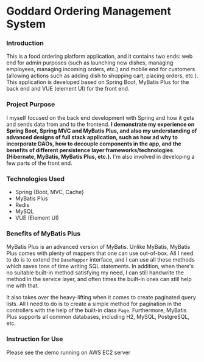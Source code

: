 # Goddard Ordering Management System

### Introduction

This is a food ordering platform application, and it contains two ends: web end for admin purposes (such as launching new dishes, managing employees, 
managing incoming orders, etc.) and mobile end for customers (allowing actions such as adding dish to shopping cart, placing orders, etc.). 
This application is developed based on Spring Boot, MyBatis Plus for the back end and VUE (element UI) for the front end.

### Project Purpose

I myself focused on the back end development with Spring and how it gets and sends data from and to the frontend.
**I demonstrate my experience on Spring Boot, Spring MVC and MyBatis Plus, and also my understanding of advanced designs of full stack application,
such as how ad why to incorporate DAOs, how to decouple components in the app, and the benefits of different persistence layer frameworks/technologies (Hibernate, MyBatis, MyBatis Plus, etc.).**
I'm also involved in developing a few parts of the front end.


### Technologies Used

- Spring {Boot, MVC, Cache}
- MyBatis Plus
- Redis
- MySQL
- VUE (Element UI)

### Benefits of MyBatis Plus

MyBatis Plus is an advanced version of MyBatis. Unlike MyBatis, MyBatis Plus comes with plenty of mappers that one can use out-of-box. All I need to do is to extend the `BaseMapper` interface,
and I can use all these methods which saves tons of time writing SQL statements. In addition, when there's no suitable built-in method satisfying my need, I can still handwrite the method in the service layer, and often times the built-in ones can still help me with that.

It also takes over the heavy-lifting when it comes to create paginated query lists. All I need to do is to create a simple method for pagination
in the controllers with the help of the built-in class `Page`. Furthermore, MyBatis Plus supports all common databases, including H2, MySQL, PostgreSQL, etc.


### Instruction for Use

Please see the demo running on AWS EC2 server
